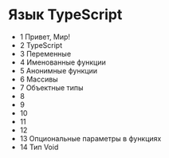 # Язык TypeScript

- 1 Привет, Мир!
- 2 TypeScript
- 3 Переменные
- 4 Именованные функции
- 5 Анонимные функции
- 6 Массивы
- 7 Объектные типы
- 8
- 9
- 10
- 11
- 12
- 13 Опциональные параметры в функциях
- 14 Тип Void
